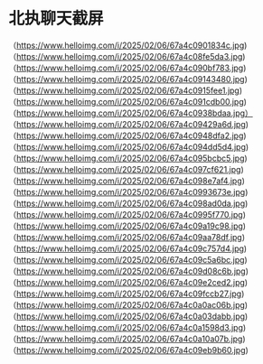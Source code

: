 # 北执聊天截屏


（https://www.helloimg.com/i/2025/02/06/67a4c0901834c.jpg)
（https://www.helloimg.com/i/2025/02/06/67a4c08fe5da3.jpg)
（https://www.helloimg.com/i/2025/02/06/67a4c090bf783.jpg)
（https://www.helloimg.com/i/2025/02/06/67a4c09143480.jpg)
（https://www.helloimg.com/i/2025/02/06/67a4c0915fee1.jpg)
（https://www.helloimg.com/i/2025/02/06/67a4c091cdb00.jpg)
（https://www.helloimg.com/i/2025/02/06/67a4c0938bdaa.jpg）
（https://www.helloimg.com/i/2025/02/06/67a4c09429a6d.jpg)
（https://www.helloimg.com/i/2025/02/06/67a4c0948dfa2.jpg)
（https://www.helloimg.com/i/2025/02/06/67a4c094dd5d4.jpg)
（https://www.helloimg.com/i/2025/02/06/67a4c095bcbc5.jpg)
（https://www.helloimg.com/i/2025/02/06/67a4c097cf621.jpg)
（https://www.helloimg.com/i/2025/02/06/67a4c098e7af4.jpg)
（https://www.helloimg.com/i/2025/02/06/67a4c0993673e.jpg)
（https://www.helloimg.com/i/2025/02/06/67a4c098ad0da.jpg)
（https://www.helloimg.com/i/2025/02/06/67a4c0995f770.jpg)
（https://www.helloimg.com/i/2025/02/06/67a4c09a19c98.jpg)
（https://www.helloimg.com/i/2025/02/06/67a4c09aa78df.jpg)
（https://www.helloimg.com/i/2025/02/06/67a4c09c757d4.jpg)
（https://www.helloimg.com/i/2025/02/06/67a4c09c5a6bc.jpg)
（https://www.helloimg.com/i/2025/02/06/67a4c09d08c6b.jpg)
（https://www.helloimg.com/i/2025/02/06/67a4c09e2ced2.jpg)
（https://www.helloimg.com/i/2025/02/06/67a4c09fccb27.jpg)
（https://www.helloimg.com/i/2025/02/06/67a4c0a0ac06b.jpg)
（https://www.helloimg.com/i/2025/02/06/67a4c0a03dabb.jpg)
（https://www.helloimg.com/i/2025/02/06/67a4c0a1598d3.jpg)
（https://www.helloimg.com/i/2025/02/06/67a4c0a10a07b.jpg)
（https://www.helloimg.com/i/2025/02/06/67a4c09eb9b60.jpg)
